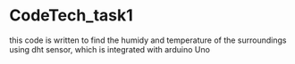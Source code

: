 # CodeTech_task1
this code is written to find the humidy and temperature of the surroundings using dht sensor, which is integrated with arduino Uno
